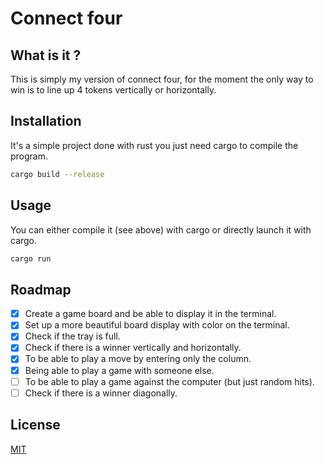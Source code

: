 # Connect four
## What is it ?
This is simply my version of connect four, for the moment the only way to win is to line up 4 tokens vertically or horizontally.
## Installation
It's a simple project done with rust you just need cargo to compile the program.
```bash
cargo build --release
```
## Usage
You can either compile it (see above) with cargo or directly launch it with cargo.
```bash
cargo run
```
## Roadmap
- [X] Create a game board and be able to display it in the terminal.
- [X] Set up a more beautiful board display with color on the terminal.
- [X] Check if the tray is full.
- [X] Check if there is a winner vertically and horizontally.
- [X] To be able to play a move by entering only the column.
- [X] Being able to play a game with someone else.
- [ ] To be able to play a game against the computer (but just random hits).
- [ ] Check if there is a winner diagonally.
## License
[MIT](https://choosealicense.com/licenses/mit/)
